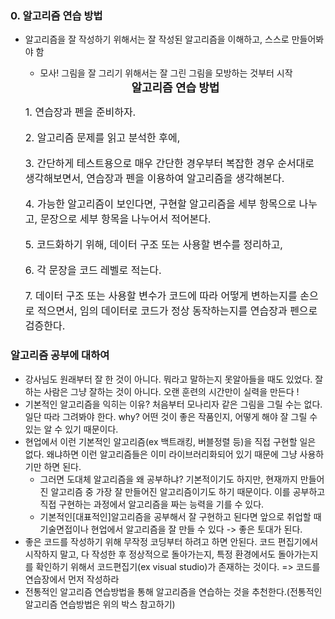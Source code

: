 ### 0. 알고리즘 연습 방법
* 알고리즘을 잘 작성하기 위해서는 잘 작성된 알고리즘을 이해하고, 스스로 만들어봐야 함
  - 모사! 그림을 잘 그리기 위해서는 잘 그린 그림을 모방하는 것부터 시작

  <div class="alert alert-block alert-info">
  <center><strong><font size=4em>알고리즘 연습 방법</font></strong></center>

  <font size=3em>1. 연습장과 펜을 준비하자.</font><br><br>
  <font size=3em>2. 알고리즘 문제를 읽고 분석한 후에,</font><br><br>
  <font size=3em>3. 간단하게 테스트용으로 매우 간단한 경우부터 복잡한 경우 순서대로 생각해보면서, 연습장과 펜을 이용하여 알고리즘을 생각해본다.</font><br><br>
  <font size=3em>4. 가능한 알고리즘이 보인다면, 구현할 알고리즘을 세부 항목으로 나누고, 문장으로 세부 항목을 나누어서 적어본다.</font><br><br>
  <font size=3em>5. 코드화하기 위해, 데이터 구조 또는 사용할 변수를 정리하고,</font><br><br>
  <font size=3em>6. 각 문장을 코드 레벨로 적는다.</font><br><br>
  <font size=3em>7. 데이터 구조 또는 사용할 변수가 코드에 따라 어떻게 변하는지를 손으로 적으면서, 임의 데이터로 코드가 정상 동작하는지를 연습장과 펜으로 검증한다.</font><br>
  </div>
### 알고리즘 공부에 대하여
- 강사님도 원래부터 잘 한 것이 아니다. 뭐라고 말하는지 못알아들을 때도 있었다. 잘하는 사람은 그냥 잘하는 것이 아니다. 오랜 훈련의 시간만이 실력을 만든다 !
- 기본적인 알고리즘을 익히는 이유? 처음부터 모나리자 같은 그림을 그릴 수는 없다. 일단 따라 그려봐야 한다. why? 어떤 것이 좋은 작품인지, 어떻게 해야 잘 그릴 수 있는 알 수 있기 때문이다.
- 현업에서 이런 기본적인 알고리즘(ex 백트래킹, 버블정렬 등)을 직접 구현할 일은 없다. 왜냐하면 이런 알고리즘들은 이미 라이브러리화되어 있기 때문에 그냥 사용하기만 하면 된다.
  - 그러면 도대체 알고리즘을 왜 공부하냐? 기본적이기도 하지만, 현재까지 만들어진 알고리즘 중 가장 잘 만들어진 알고리즘이기도 하기 때문이다. 이를 공부하고 직접 구현하는 과정에서 알고리즘을 짜는 능력을 기를 수 있다.
  - 기본적인[대표적인]알고리즘을 공부해서 잘 구현하고 된다면 앞으로 취업할 때 기술면접이나 현업에서 알고리즘을 잘 만들 수 있다 -> 좋은 토대가 된다.
- 좋은 코드를 작성하기 위해 무작정 코딩부터 하려고 하면 안된다. 코드 편집기에서 시작하지 말고, 다 작성한 후 정상적으로 돌아가는지, 특정 환경에서도 돌아가는지를 확인하기 위해서 코드편집기(ex visual studio)가 존재하는 것이다. => 코드를 연습장에서 먼저 작성하라
- 전통적인 알고리즘 연습방법을 통해 알고리즘을 연습하는 것을 추천한다.(전통적인 알고리즘 연습방법은 위의 박스 참고하기)

